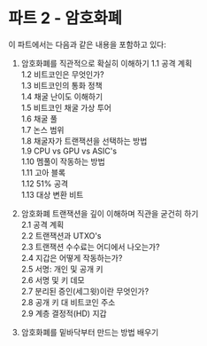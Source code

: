 # 파트 2 - 암호화폐
  
이 파트에서는 다음과 같은 내용을 포함하고 있다:  
  
1. 암호화폐를 직관적으로 확실히 이해하기
	1.1 공격 계획  
	1.2 비트코인은 무엇인가?  
	1.3 비트코인의 통화 정책  
	1.4 채굴 난이도 이해하기  
	1.5 비트코인 채굴 가상 투어  
	1.6 채굴 풀  
	1.7 논스 범위  
	1.8 채굴자가 트랜잭션을 선택하는 방법  
	1.9 CPU vs GPU vs ASIC's  
	1.10 멤풀이 작동하는 방법  
	1.11 고아 블록  
	1.12 51% 공격  
	1.13 대상 변환 비트  
  
2. 암호화폐 트랜잭션을 깊이 이해하며 직관을 굳건히 하기  
	2.1 공격 계획  
	2.2 트랜잭션과 UTXO's  
	2.3 트랜잭션 수수료는 어디에서 나오는가?  
	2.4 지갑은 어떻게 작동하는가?  
	2.5 서명: 개인 및 공개 키  
	2.6 서명 및 키 데모  
	2.7 분리된 증인(세그윗)이란 무엇인가?  
	2.8 공개 키 대 비트코인 주소  
	2.9 계층 결정적(HD) 지갑  
  
3. 암호화폐를 밑바닥부터 만드는 방법 배우기  
  
  